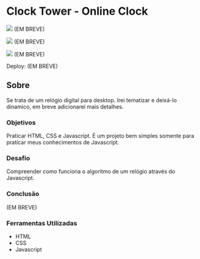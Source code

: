 # Clock Tower - Online Clock

![](./) (EM BREVE)

![](./) (EM BREVE)

![](./) (EM BREVE)

Deploy: (EM BREVE)

## Sobre

Se trata de um relógio digital para desktop. Irei tematizar e deixá-lo dinamico, em breve adicionarei mais detalhes.
### Objetivos

Praticar HTML, CSS e Javascript. É um projeto bem simples somente para praticar meus conhecimentos de Javascript.

### Desafio

Compreender como funciona o algoritmo de um relógio através do Javascript.

### Conclusão

(EM BREVE)

### Ferramentas Utilizadas

- HTML
- CSS
- Javascript
